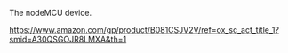 The nodeMCU device.

https://www.amazon.com/gp/product/B081CSJV2V/ref=ox_sc_act_title_1?smid=A30QSGOJR8LMXA&th=1
